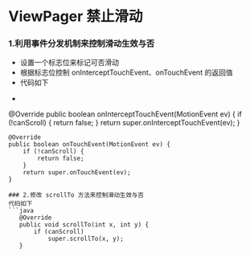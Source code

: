 # ViewPager 禁止滑动
### 1.利用事件分发机制来控制滑动生效与否
* 设置一个标志位来标记可否滑动
* 根据标志位控制 onInterceptTouchEvent、onTouchEvent 的返回值
* 代码如下
* ```java     
@Override
    public boolean onInterceptTouchEvent(MotionEvent ev) {
        if (!canScroll) {
            return false;
        }
        return super.onInterceptTouchEvent(ev);
    }

    @Override
    public boolean onTouchEvent(MotionEvent ev) {
        if (!canScroll) {
            return false;
        }
        return super.onTouchEvent(ev);
    }
 ```
### 2.修改 scrollTo 方法来控制滑动生效与否
代码如下
```java
    @Override
    public void scrollTo(int x, int y) {
        if (canScroll)
            super.scrollTo(x, y);
    }
```  